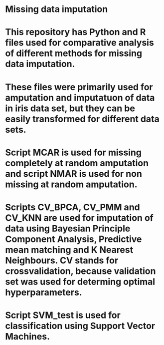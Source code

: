 # Missing data imputation

# This repository has Python and R files used for comparative analysis of different methods for missing data imputation. 
# These files were primarily used for amputation and imputatuon of data in iris data set, but they can be easily transformed for different data sets. 
# Script MCAR is used for missing completely at random amputation and script NMAR is used for non missing at random amputation.
# Scripts CV_BPCA, CV_PMM and CV_KNN are used for imputation of data using Bayesian Principle Component Analysis, Predictive mean matching and K Nearest Neighbours. CV stands for crossvalidation, because validation set was used for determing optimal hyperparameters.
# Script SVM_test is used for classification using Support Vector Machines.
